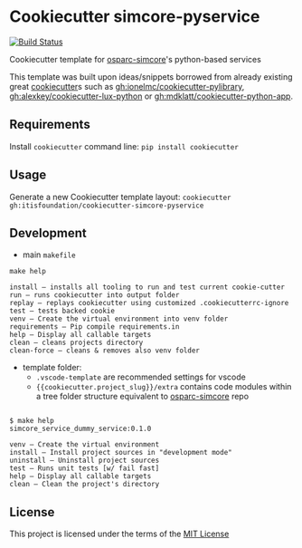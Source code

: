 # Cookiecutter simcore-pyservice
[![Build Status](https://travis-ci.com/ITISFoundation/cookiecutter-simcore-pyservice.svg?branch=master)](https://travis-ci.com/ITISFoundation/cookiecutter-simcore-pyservice)

Cookiecutter template for [osparc-simcore]'s python-based services

This template was built upon ideas/snippets borrowed from already existing great [cookiecutter]s such as [gh:ionelmc/cookiecutter-pylibrary](https://github.com/ionelmc/cookiecutter-pylibrary), [gh:alexkey/cookiecutter-lux-python](https://github.com/alexkey/cookiecutter-lux-python/tree/master/%7B%7B%20cookiecutter.repo_name%20%7D%7D) or [gh:mdklatt/cookiecutter-python-app](https://github.com/mdklatt/cookiecutter-python-app).

## Requirements
Install `cookiecutter` command line: `pip install cookiecutter`


## Usage
Generate a new Cookiecutter template layout: `cookiecutter gh:itisfoundation/cookiecutter-simcore-pyservice`


## Development

- main ``makefile``
```console
make help

install – installs all tooling to run and test current cookie-cutter
run – runs cookiecutter into output folder
replay – replays cookiecutter using customized .cookiecutterrc-ignore
test – tests backed cookie
venv – Create the virtual environment into venv folder
requirements – Pip compile requirements.in
help – Display all callable targets
clean – cleans projects directory
clean-force – cleans & removes also venv folder
```

- template folder:
  - ``.vscode-template`` are recommended settings for vscode
  - ``{{cookiecutter.project_slug}}/extra`` contains code modules within a tree folder structure equivalent to [osparc-simcore] repo

```console

$ make help
simcore_service_dummy_service:0.1.0

venv – Create the virtual environment
install – Install project sources in "development mode"
uninstall – Uninstall project sources
test – Runs unit tests [w/ fail fast]
help – Display all callable targets
clean – Clean the project's directory
```


## License
This project is licensed under the terms of the [MIT License](/LICENSE)

[cookiecutter]:https://github.com/audreyr/cookiecutter
[osparc-simcore]:https://github.com/ITISFoundation/osparc-simcore
